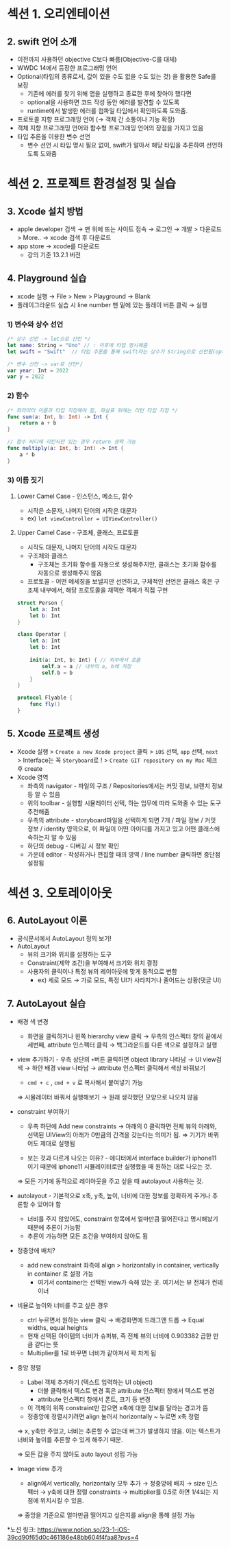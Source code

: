 # 섹션 1. 오리엔테이션

## 2. swift 언어 소개

- 이전까지 사용하던 objective C보다 빠름(Objective-C를 대체)
- WWDC 14에서 등장한 프로그래밍 언어
- Optional(타입의 종류로서, 값이 있을 수도 없을 수도 있는 것) 을 활용한 Safe를 보장
    - 기존에 에러를 찾기 위해 앱을 실행하고 종료한 후에 찾아야 했다면
    - optional을 사용하면 코드 작성 동안 에러를 발견할 수 있도록
    - runtime에서 발생한 에러를 컴파일 타임에서 확인하도록 도와줌.
- 프로토콜 지향 프로그래밍 언어 (→ 객체 간 소통이나 기능 확장)
- 객체 지향 프로그래밍 언어와 함수형 프로그래밍 언어의 장점을 가지고 있음
- 타입 추론을 이용한 변수 선언
    - 변수 선언 시 타입 명시 필요 없이, swift가 알아서 해당 타입을 추론하여 선언하도록 도와줌

# 섹션 2. 프로젝트 환경설정 및 실습

## 3. Xcode 설치 방법

- apple developer 검색 → 맨 위에 뜨는 사이트 접속 → 로그인 → 개발 > 다운로드 > More.. → xcode 검색 후 다운로드
- app store → xcode를 다운로드
    - 강의 기준 13.2.1 버전

## 4. Playground 실습

- xcode 실행 → File > New > Playground → Blank
- 플레이그라운드 실습 시 line number 맨 밑에 있는 플레이 버튼 클릭 → 실행

### 1) 변수와 상수 선언

```swift
/* 상수 선언 -> let으로 선언 */
let name: String = "Uno" // : 이후에 타입 명시해줌
let swift = "Swift"  // 타입 추론을 통해 swift라는 상수가 String으로 선언됨(option 누르면 타입 확인 가능)
```

```swift
/* 변수 선언 -> var로 선언*/
var year: Int = 2022
var y = 2022
```

### 2) 함수

```swift
/* 파라미터 이름과 타입 지정해야 함, 화살표 뒤에는 리턴 타입 지정 */
func sum(a: Int, b: Int) -> Int {
	return a + b
}

// 함수 바디에 리턴식만 있는 경우 return 생략 가능
func multiply(a: Int, b: Int) -> Int {
	a * b
}
```

### 3) 이름 짓기

1. Lower Camel Case - 인스턴스, 메소드, 함수
    - 시작은 소문자, 나머지 단어의 시작은 대문자
    - ex) `let viewController = UIViewController()`
2. Upper Camel Case - 구조체, 클래스, 프로토콜
    - 시작도 대문자, 나머지 단어의 시작도 대문자
    - 구조체와 클래스
        - 구조체는 초기화 함수를 자동으로 생성해주지만, 클래스는 초기화 함수를 자동으로 생성해주지 않음
    - 프로토콜 - 어떤 메세징을 보낼지만 선언하고, 구체적인 선언은 클래스 혹은 구조체 내부에서, 해당 프로토콜을 채택한 객체가 직접 구현
    
    ```swift
    struct Person {
    	let a: Int
    	let b: Int
    }
    
    class Operator {
    	let a: Int
    	let b: Int
    	
    	init(a: Int, b: Int) { // 외부에서 호출
    		self.a = a // 내부의 a, b에 저장
    		self.b = b
    	}
    }
    
    protocol Flyable {
    	func fly()
    }
    ```
    

## 5. Xcode 프로젝트 생성

- Xcode 실행 > `Create a new Xcode project` 클릭 > `iOS` 선택, `app` 선택, `next` > Interface는 꼭 `Storyboard`로 ! > `Create GIT repository on my Mac` 체크 후 create
- Xcode 영역
    - 좌측의 navigator - 파일의 구조 / Repositories에서는 커밋 정보, 브랜치 정보 등 알 수 있음
    - 위의 toolbar - 실행할 시뮬레이터 선택, 하는 업무에 따라 도와줄 수 있는 도구 추천해줌
    - 우측의 attribute - storyboard파일을 선택하게 되면 7개 / 파일 정보 / 커밋 정보 / identity 영역으로, 이 파일이 어떤 아이디를 가지고 있고 어떤 클래스에 속하는지 알 수 있음
    - 하단의 debug - 디버깅 시 정보 확인
    - 가운데 editor - 작성하거나 편집할 때의 영역 / line number 클릭하면 중단점 설정됨

# 섹션 3. 오토레이아웃

## 6. AutoLayout 이론

- 공식문서에서 AutoLayout 정의 보기!
- AutoLayout
    - 뷰의 크기와 위치를 설정하는 도구
    - Constraint(제약 조건)을 부여해서 크기와 위치 결정
    - 사용자의 클릭이나 특정 뷰의 레이아웃에 맞게 동적으로 변함
        - ex) 세로 모드 → 가로 모드, 특정 UI가 사라지거나 줄어드는 상황(댓글 UI)

## 7. AutoLayout 실습

- 배경 색 변경
    - 화면을 클릭하거나 왼쪽 hierarchy view 클릭 → 우측의 인스펙터 창의 끝에서 세번째, attribute 인스펙터 클릭 → 백그라운드를 다른 색으로 설정하고 실행
        
- view 추가하기 - 우측 상단의 `+`버튼 클릭하면 object library 나타남 → UI view검색 → 하얀 배경 view 나타남 → attribute 인스펙터 클릭해서 색상 바꿔보기
    - `cmd + c` , `cmd + v` 로 복사해서 붙여넣기 가능
    
    ⇒ 시뮬레이터 바꿔서 실행해보기 → 원래 생각했던 모양으로 나오지 않음
    
- constraint 부여하기
    - 우측 하단에 Add new constraints → 아래의 0 클릭하면 전체 뷰의 아래와, 선택된 UIView의 아래가 0만큼의 간격을 갖는다는 의미가 됨.
    ⇒ 기기가 바뀌어도 제대로 실행됨
    
    - 보는 것과 다르게 나오는 이유? - 에디터에서 interface builder가 iphone11 이기 때문에 iphone11 시뮬레이터로만 실행했을 때 원하는 대로 나오는 것.
    
    ⇒ 모든 기기에 동적으로 레이아웃을 주고 싶을 때 autolayout 사용하는 것.
    
- autolayout - 기본적으로 x축, y축, 높이, 너비에 대한 정보를 정확하게 주거나 추론할 수 있어야 함
    - 너비를 주지 않았어도, constraint 항목에서 얼마만큼 떨어진다고 명시해놨기 때문에 추론이 가능함
    - 추론이 가능하면 모든 조건을 부여하지 않아도 됨
- 정중앙에 배치?
    - add new constraint 좌측에 align > horizontally in container, vertically in container 로 설정 가능
        - 여기서 container는 선택된 view가 속해 있는 곳. 여기서는 뷰 전체가 컨테이너
- 비율로 높이와 너비를 주고 싶은 경우
    - ctrl 누르면서 원하는 view 클릭 → 배경화면에 드래그앤 드롭 → Equal widths, equal heights
    - 현재 선택된 아이템의 너비가 슈퍼뷰, 즉 전체 뷰의 너비에 0.903382 곱한 만큼 같다는 뜻
    - Multiplier를 1로 바꾸면 너비가 같아져서 꽉 차게 됨
- 중앙 정렬
    - Label 객체 추가하기 (텍스트 입력하는 UI object)
        - 더블 클릭해서 텍스트 변경 혹은 attribute 인스펙터 창에서 텍스트 변경
        - attribute 인스펙터 창에서 폰트, 크기 등 변경
    - 이 객체의 위쪽 constraint만 잡으면 x축에 대한 정보를 달라는 경고가 뜸
    - 정중앙에 정렬시키려면 align 눌러서 horizontally ~ 누르면 x축 정렬
    
    ⇒ x, y축만 주었고, 너비는 추론할 수 없는데 버그가 발생하지 않음. 이는 텍스트가 너비와 높이를 추론할 수 있게 해주기 때문.
    
    ⇒ 모든 값을 주지 않아도 auto layout 성립 가능
    
- Image view 추가
    - align에서 vertically, horizontally 모두 추가 → 정중앙에 배치 → size 인스펙터 → y축에 대한 정렬 constraints → multiplier를 0.5로 하면 1/4되는 지점에 위치시킬 수 있음.
    
    ⇒ 중앙을 기준으로 얼마만큼 떨어지고 싶은지를 align을 통해 설정 가능
    
*노션 링크: https://www.notion.so/23-1-iOS-39cd90f65d0c461186e48bb604f4faa8?pvs=4
